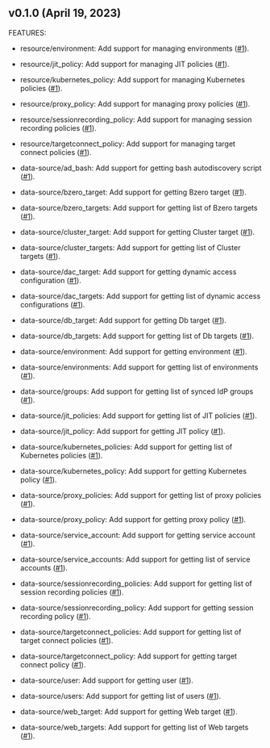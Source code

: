 ## v0.1.0 (April 19, 2023)

FEATURES:


* resource/environment: Add support for managing environments ([#1](https://github.com/bastionzero/terraform-provider-bastionzero/issues/1)).


* resource/jit_policy: Add support for managing JIT policies ([#1](https://github.com/bastionzero/terraform-provider-bastionzero/issues/1)).


* resource/kubernetes_policy: Add support for managing Kubernetes policies ([#1](https://github.com/bastionzero/terraform-provider-bastionzero/issues/1)).


* resource/proxy_policy: Add support for managing proxy policies ([#1](https://github.com/bastionzero/terraform-provider-bastionzero/issues/1)).


* resource/sessionrecording_policy: Add support for managing session recording policies ([#1](https://github.com/bastionzero/terraform-provider-bastionzero/issues/1)).


* resource/targetconnect_policy: Add support for managing target connect policies ([#1](https://github.com/bastionzero/terraform-provider-bastionzero/issues/1)).


* data-source/ad_bash: Add support for getting bash autodiscovery script ([#1](https://github.com/bastionzero/terraform-provider-bastionzero/issues/1)).


* data-source/bzero_target: Add support for getting Bzero target ([#1](https://github.com/bastionzero/terraform-provider-bastionzero/issues/1)).


* data-source/bzero_targets: Add support for getting list of Bzero targets ([#1](https://github.com/bastionzero/terraform-provider-bastionzero/issues/1)).


* data-source/cluster_target: Add support for getting Cluster target ([#1](https://github.com/bastionzero/terraform-provider-bastionzero/issues/1)).


* data-source/cluster_targets: Add support for getting list of Cluster targets ([#1](https://github.com/bastionzero/terraform-provider-bastionzero/issues/1)).


* data-source/dac_target: Add support for getting dynamic access configuration ([#1](https://github.com/bastionzero/terraform-provider-bastionzero/issues/1)).


* data-source/dac_targets: Add support for getting list of dynamic access configurations ([#1](https://github.com/bastionzero/terraform-provider-bastionzero/issues/1)).


* data-source/db_target: Add support for getting Db target ([#1](https://github.com/bastionzero/terraform-provider-bastionzero/issues/1)).


* data-source/db_targets: Add support for getting list of Db targets ([#1](https://github.com/bastionzero/terraform-provider-bastionzero/issues/1)).


* data-source/environment: Add support for getting environment ([#1](https://github.com/bastionzero/terraform-provider-bastionzero/issues/1)).


* data-source/environments: Add support for getting list of environments ([#1](https://github.com/bastionzero/terraform-provider-bastionzero/issues/1)).


* data-source/groups: Add support for getting list of synced IdP groups ([#1](https://github.com/bastionzero/terraform-provider-bastionzero/issues/1)).


* data-source/jit_policies: Add support for getting list of JIT policies ([#1](https://github.com/bastionzero/terraform-provider-bastionzero/issues/1)).


* data-source/jit_policy: Add support for getting JIT policy ([#1](https://github.com/bastionzero/terraform-provider-bastionzero/issues/1)).


* data-source/kubernetes_policies: Add support for getting list of Kubernetes policies ([#1](https://github.com/bastionzero/terraform-provider-bastionzero/issues/1)).


* data-source/kubernetes_policy: Add support for getting Kubernetes policy ([#1](https://github.com/bastionzero/terraform-provider-bastionzero/issues/1)).


* data-source/proxy_policies: Add support for getting list of proxy policies ([#1](https://github.com/bastionzero/terraform-provider-bastionzero/issues/1)).


* data-source/proxy_policy: Add support for getting proxy policy ([#1](https://github.com/bastionzero/terraform-provider-bastionzero/issues/1)).


* data-source/service_account: Add support for getting service account ([#1](https://github.com/bastionzero/terraform-provider-bastionzero/issues/1)).


* data-source/service_accounts: Add support for getting list of service accounts ([#1](https://github.com/bastionzero/terraform-provider-bastionzero/issues/1)).


* data-source/sessionrecording_policies: Add support for getting list of session recording policies ([#1](https://github.com/bastionzero/terraform-provider-bastionzero/issues/1)).


* data-source/sessionrecording_policy: Add support for getting session recording policy ([#1](https://github.com/bastionzero/terraform-provider-bastionzero/issues/1)).


* data-source/targetconnect_policies: Add support for getting list of target connect policies ([#1](https://github.com/bastionzero/terraform-provider-bastionzero/issues/1)).


* data-source/targetconnect_policy: Add support for getting target connect policy ([#1](https://github.com/bastionzero/terraform-provider-bastionzero/issues/1)).


* data-source/user: Add support for getting user ([#1](https://github.com/bastionzero/terraform-provider-bastionzero/issues/1)).


* data-source/users: Add support for getting list of users ([#1](https://github.com/bastionzero/terraform-provider-bastionzero/issues/1)).


* data-source/web_target: Add support for getting Web target ([#1](https://github.com/bastionzero/terraform-provider-bastionzero/issues/1)).


* data-source/web_targets: Add support for getting list of Web targets ([#1](https://github.com/bastionzero/terraform-provider-bastionzero/issues/1)).


